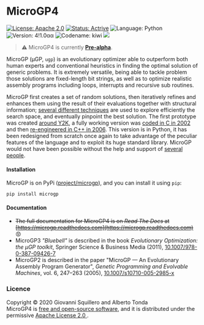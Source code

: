 MicroGP4
========

[![License: Apache 2.0](https://img.shields.io/badge/license-apache--2.0-green.svg)](https://opensource.org/licenses/Apache-2.0) 
[![Status: Actrive](https://img.shields.io/badge/status-active-brightgreen.svg)](https://github.com/squillero/microgp3)
![Language: Python](https://img.shields.io/badge/language-python-blue.svg)
![Version: 4!1.0αα](https://img.shields.io/badge/version-4!1.0αα-orange.svg)
![Codename: kiwi](https://img.shields.io/badge/codename-kiwi-orange.svg)
![](https://www.google-analytics.com/collect?v=1&t=pageview&tid=UA-28094298-5&cid=4f34399f-f437-4f67-9390-61c649f9b8b2&dp=1)

> :warning: MicroGP4 is currently [**Pre-alpha**](https://en.wikipedia.org/wiki/Software_release_life_cycle#Pre-alpha).

MicroGP (µGP, `ugp`) is an evolutionary optimizer able to outperform both human experts and conventional heuristics in finding the optimal solution of generic problems. It is extremely versatile, being able to tackle problem those solutions are fixed-length bit strings, as well as to optimize realistic assembly programs including loops, interrupts and recursive sub routines.

MicroGP first creates a set of random solutions, then iteratively refines and enhances them using the result of their evaluations together with structural information; [several different techniques](https://scholar.google.com/scholar?q=%28+squillero+OR+tonda+%29+AND+microgp) are used to explore efficiently the search space, and eventually pinpoint the best solution. The first prototype was created [around Y2K](HISTORY.md), a fully working version was [coded in C in 2002](https://github.com/squillero/microgp2) and then [re-engineered in C++ in 2006](https://github.com/squillero/microgp3). This version is in Python, it has been redesigned from scratch once again to take advantage of the peculiar features of the language and to exploit its huge standard library. MicroGP would not have been possible without the help and support of [several people](CONTRIBUTORS.md). 

#### Installation

MicroGP is on PyPi ([project/microgp](https://pypi.org/project/microgp/)), and you can install it using `pip`: 
```shell script
pip install microgp
```

#### Documentation

* ~~The full documentation for MicroGP4 is on *Read The Docs* at [https://microgp.readthedocs.com](https://microgp.readthedocs.com)~~ :rage:
* MicroGP3 *"Bluebell"* is described in the book *Evolutionary Optimization: the µGP toolkit*, Springer Science & Business Media (2011), [10.1007/978-0-387-09426-7](https://www.doi.org/10.1007/978-0-387-09426-7)
* MicroGP2 is described in the paper "MicroGP — An Evolutionary Assembly Program Generator", *Genetic Programming and Evolvable Machines*,  vol. 6, 247–263 (2005), [10.1007/s10710-005-2985-x](http://dx.doi.org/10.1007/s10710-005-2985-x)

### Licence
Copyright © 2020 Giovanni Squillero and Alberto Tonda  
MicroGP4 is [free and open-source software](https://en.wikipedia.org/wiki/Free_and_open-source_software), and it is distributed under the permissive [Apache License 2.0 ](https://www.tldrlegal.com/l/apache2).
